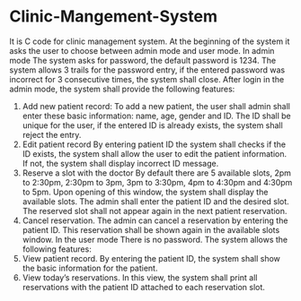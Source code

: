 # Clinic-Mangement-System

It is C code for clinic management system. At the beginning of the system it asks the user to choose
between admin mode and user mode.
In admin mode
The system asks for password, the default password is 1234. The system allows 3 trails for the password
entry, if the entered password was incorrect for 3 consecutive times, the system shall close. After login
in the admin mode, the system shall provide the following features:
1. Add new patient record:
To add a new patient, the user shall admin shall enter these basic information: name, age, gender and
ID. The ID shall be unique for the user, if the entered ID is already exists, the system shall reject the
entry.
2. Edit patient record
By entering patient ID the system shall checks if the ID exists, the system shall allow the user to edit the
patient information. If not, the system shall display incorrect ID message.
3. Reserve a slot with the doctor
By default there are 5 available slots, 2pm to 2:30pm, 2:30pm to 3pm, 3pm to 3:30pm, 4pm to 4:30pm
and 4:30pm to 5pm. Upon opening of this window, the system shall display the available slots. The
admin shall enter the patient ID and the desired slot. The reserved slot shall not appear again in the next
patient reservation.
4. Cancel reservation.
The admin can cancel a reservation by entering the patient ID. This reservation shall be shown again in
the available slots window.
In the user mode
There is no password. The system allows the following features:
1. View patient record.
By entering the patient ID, the system shall show the basic information for the patient.
2. View today’s reservations.
In this view, the system shall print all reservations with the patient ID attached to each reservation slot.
